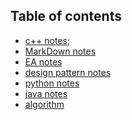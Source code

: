 ## Table of contents
* [c++ notes](https://github.com/zhaojinzhou/notes/blob/master/C%2B%2B%20note.md);
* [MarkDown notes](https://github.com/zhaojinzhou/notes/blob/master/MarkDown_notes.md)
* [EA notes]()
* [design pattern notes]()
* [python notes]()
* [java notes]()
* [algorithm]()

